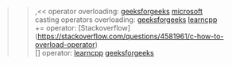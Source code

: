 >>,<< operator overloading: [geeksforgeeks](https://www.geeksforgeeks.org/overloading-stream-insertion-operators-c/) [microsoft](https://learn.microsoft.com/en-us/cpp/standard-library/overloading-the-output-operator-for-your-own-classes?view=msvc-170)              
casting operators overloading: [geeksforgeeks](https://www.geeksforgeeks.org/conversion-operators-in-cpp/) [learncpp](https://www.learncpp.com/cpp-tutorial/overloading-typecasts/)                        
+= operator: [Stackoverflow] (https://stackoverflow.com/questions/4581961/c-how-to-overload-operator)                           
[] operator: [learncpp](https://www.learncpp.com/cpp-tutorial/overloading-the-subscript-operator/) [geeksforgeeks](https://www.geeksforgeeks.org/overloading-subscript-or-array-index-operator-in-c/)
